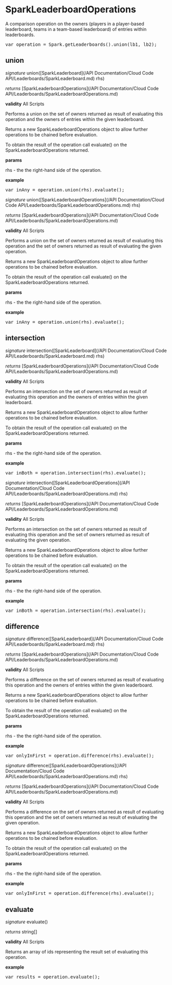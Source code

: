 # SparkLeaderboardOperations

A comparison operation on the owners (players in a player-based leaderboard, teams in a team-based leaderboard) of entries within leaderboards.

<pre rel="highlighter" code-brush="js" contenteditable="false">var operation = Spark.getLeaderboards().union(lb1, lb2);</pre>



## union

_signature_ union([SparkLeaderboard](/API Documentation/Cloud Code API/Leaderboards/SparkLeaderboard.md) rhs)</p>

_returns_ [SparkLeaderboardOperations](/API Documentation/Cloud Code API/Leaderboards/SparkLeaderboardOperations.md)</p>

<b>validity</b> All Scripts

Performs a union on the set of owners returned as result of evaluating this operation and the owners of entries within the given leaderboard.

Returns a new SparkLeaderboardOperations object to allow further operations to be chained before evaluation.

To obtain the result of the operation call evaluate() on the SparkLeaderboardOperations returned.

<b>params</b>

rhs - the the right-hand side of the operation.

<b>example</b>

<pre rel="highlighter" code-brush="js" contenteditable="false">var inAny = operation.union(rhs).evaluate();</pre>


_signature_ union([SparkLeaderboardOperations](/API Documentation/Cloud Code API/Leaderboards/SparkLeaderboardOperations.md) rhs)</p>

_returns_ [SparkLeaderboardOperations](/API Documentation/Cloud Code API/Leaderboards/SparkLeaderboardOperations.md)</p>

<b>validity</b> All Scripts

Performs a union on the set of owners returned as result of evaluating this operation and the set of owners returned as result of evaluating the given operation.

Returns a new SparkLeaderboardOperations object to allow further operations to be chained before evaluation.

To obtain the result of the operation call evaluate() on the SparkLeaderboardOperations returned.

<b>params</b>

rhs - the the right-hand side of the operation.

<b>example</b>

<pre rel="highlighter" code-brush="js" contenteditable="false">var inAny = operation.union(rhs).evaluate();</pre>


## intersection

_signature_ intersection([SparkLeaderboard](/API Documentation/Cloud Code API/Leaderboards/SparkLeaderboard.md) rhs)</p>

_returns_ [SparkLeaderboardOperations](/API Documentation/Cloud Code API/Leaderboards/SparkLeaderboardOperations.md)</p>

<b>validity</b> All Scripts

Performs an intersection on the set of owners returned as result of evaluating this operation and the owners of entries within the given leaderboard.

Returns a new SparkLeaderboardOperations object to allow further operations to be chained before evaluation.

To obtain the result of the operation call evaluate() on the SparkLeaderboardOperations returned.

<b>params</b>

rhs - the the right-hand side of the operation.

<b>example</b>

<pre rel="highlighter" code-brush="js" contenteditable="false">var inBoth = operation.intersection(rhs).evaluate();</pre>


_signature_ intersection([SparkLeaderboardOperations](/API Documentation/Cloud Code API/Leaderboards/SparkLeaderboardOperations.md) rhs)</p>

_returns_ [SparkLeaderboardOperations](/API Documentation/Cloud Code API/Leaderboards/SparkLeaderboardOperations.md)</p>

<b>validity</b> All Scripts

Performs an intersection on the set of owners returned as result of evaluating this operation and the set of owners returned as result of evaluating the given operation.

Returns a new SparkLeaderboardOperations object to allow further operations to be chained before evaluation.

To obtain the result of the operation call evaluate() on the SparkLeaderboardOperations returned.

<b>params</b>

rhs - the the right-hand side of the operation.

<b>example</b>

<pre rel="highlighter" code-brush="js" contenteditable="false">var inBoth = operation.intersection(rhs).evaluate();</pre>


## difference

_signature_ difference([SparkLeaderboard](/API Documentation/Cloud Code API/Leaderboards/SparkLeaderboard.md) rhs)</p>

_returns_ [SparkLeaderboardOperations](/API Documentation/Cloud Code API/Leaderboards/SparkLeaderboardOperations.md)</p>

<b>validity</b> All Scripts

Performs a difference on the set of owners returned as result of evaluating this operation and the owners of entries within the given leaderboard.

Returns a new SparkLeaderboardOperations object to allow further operations to be chained before evaluation.

To obtain the result of the operation call evaluate() on the SparkLeaderboardOperations returned.

<b>params</b>

rhs - the the right-hand side of the operation.

<b>example</b>

<pre rel="highlighter" code-brush="js" contenteditable="false">var onlyInFirst = operation.difference(rhs).evaluate();</pre>


_signature_ difference([SparkLeaderboardOperations](/API Documentation/Cloud Code API/Leaderboards/SparkLeaderboardOperations.md) rhs)</p>

_returns_ [SparkLeaderboardOperations](/API Documentation/Cloud Code API/Leaderboards/SparkLeaderboardOperations.md)</p>

<b>validity</b> All Scripts

Performs a difference on the set of owners returned as result of evaluating this operation and the set of owners returned as result of evaluating the given operation.

Returns a new SparkLeaderboardOperations object to allow further operations to be chained before evaluation.

To obtain the result of the operation call evaluate() on the SparkLeaderboardOperations returned.

<b>params</b>

rhs - the the right-hand side of the operation.

<b>example</b>

<pre rel="highlighter" code-brush="js" contenteditable="false">var onlyInFirst = operation.difference(rhs).evaluate();</pre>


## evaluate

_signature_ evaluate()</p>

_returns_ string[]</p>

<b>validity</b> All Scripts

Returns an array of ids representing the result set of evaluating this operation.

<b>example</b>

<pre rel="highlighter" code-brush="js" contenteditable="false">var results = operation.evaluate();</pre>



